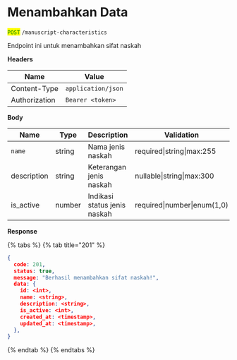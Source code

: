 # Menambahkan Data

<mark style="color:green;">`POST`</mark> `/manuscript-characteristics`

Endpoint ini untuk menambahkan sifat naskah

**Headers**

| Name          | Value              |
| ------------- | ------------------ |
| Content-Type  | `application/json` |
| Authorization | `Bearer <token>`   |

**Body**

| Name        | Type   | Description                  | Validation                  |
| ----------- | ------ | ---------------------------- | --------------------------- |
| `name`      | string | Nama jenis naskah            | required\|string\|max:255   |
| description | string | Keterangan jenis naskah      | nullable\|string\|max:300   |
| is\_active  | number | Indikasi status jenis naskah | required\|number\|enum(1,0) |

**Response**

{% tabs %}
{% tab title="201" %}
```json
{
  code: 201,
  status: true,
  message: "Berhasil menambahkan sifat naskah!",
  data: {
    id: <int>,
    name: <string>,
    description: <string>,
    is_active: <int>,
    created_at: <timestamp>,
    updated_at: <timestamp>,
  },
}
```
{% endtab %}
{% endtabs %}
